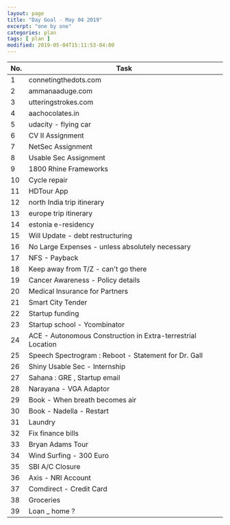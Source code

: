 ```yaml
---
layout: page
title: "Day Goal - May 04 2019"
excerpt: "one by one"
categories: plan
tags: [ plan ]
modified: 2019-05-04T15:11:53-04:00
---
```



| No. | Task |
|-------|--------|
| 1 | connetingthedots.com |
| 2 | ammanaaduge.com |
| 3 | utteringstrokes.com |
| 4 | aachocolates.in |
| 5 | udacity - flying car |
| 6 | CV II Assignment |
| 7 | NetSec Assignment |
| 8 | Usable Sec Assignment |
| 9 | 1800 Rhine Frameworks |
| 10 | Cycle repair |
| 11 | HDTour App |
| 12 | north India trip itinerary |
| 13 | europe trip itinerary |
| 14 | estonia e-residency |
| 15 | Will Update - debt restructuring |
| 16 | No Large Expenses - unless absolutely necessary |
| 17 | NFS - Payback |
| 18 | Keep away from T/Z - can't go there |
| 19 | Cancer Awareness - Policy details |
| 20 | Medical Insurance for Partners |
| 21 | Smart City Tender |
| 22 | Startup funding |
| 23 | Startup school - Ycombinator |
| 24 | ACE - Autonomous Construction in Extra-terrestrial Location|
| 25 | Speech Spectrogram : Reboot - Statement for Dr. Gall|
| 26 | Shiny Usable Sec - Internship|
| 27 | Sahana : GRE ,  Startup email |
| 28 | Narayana - VGA Adaptor |
| 29 | Book - When breath becomes air |
| 30 | Book - Nadella - Restart |
| 31 | Laundry |
| 32 | Fix finance bills |
| 33 | Bryan  Adams Tour |
| 34 | Wind Surfing - 300 Euro |
| 35 | SBI A/C Closure |
| 36 | Axis - NRI Account |
| 37 | Comdirect - Credit Card |
| 38 | Groceries |
| 39 | Loan _ home ?|
